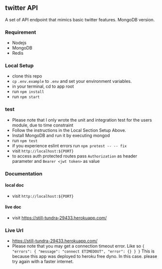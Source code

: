 ## twitter API
A set of API endpoint that mimics basic twitter features. MongoDB version.

### Requirement
-   Nodejs
-   MongoDB
-   Redis

### Local Setup
-   clone this repo
-   `cp` `.env.example` to `.env` and set your environment variables.
-   in your terminal, cd to app root
-   run `npm install`
-   run  `npm start`

### test
-   Please note that I only wrote the unit and integration test for the users module,
    due to time constraint
-   Follow the instructions in the Local Section Setup Above.
-   Install MongoDB and run it by executing mongod
-   run `npm test`
-   if you experience eslint errors run `npm pretest -- -- fix`
-   visit `http://localhost:${PORT}` 
-   to access auth protected routes pass `Authorization` as header parameter and `Bearer <jwt token>` as value

### Documentation
#### local doc
-   visit `http://localhost:${PORT}` 
#### live doc
-   visit https://still-tundra-29433.herokuapp.com/
### Live Url
- https://still-tundra-29433.herokuapp.com/
- Please note that you may get a connection timeout error. Like so
`{
     "errors": {
         "message": "connect ETIMEDOUT",
         "error": {}
     }
 }` 
  This is because this app was deployed to heroku free dyno.
  In this case. please try again with a faster internet.

